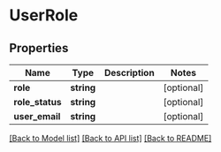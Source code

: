 # UserRole

## Properties
Name | Type | Description | Notes
------------ | ------------- | ------------- | -------------
**role** | **string** |  | [optional]
**role_status** | **string** |  | [optional]
**user_email** | **string** |  | [optional]

[[Back to Model list]](../README.md#documentation-for-models) [[Back to API list]](../README.md#documentation-for-api-endpoints) [[Back to README]](../README.md)
